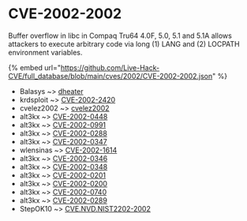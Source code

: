# CVE-2002-2002

Buffer overflow in libc in Compaq Tru64 4.0F, 5.0, 5.1 and 5.1A allows attackers to execute arbitrary code via long (1) LANG and (2) LOCPATH environment variables.

{% embed url="https://github.com/Live-Hack-CVE/full_database/blob/main/cves/2002/CVE-2002-2002.json" %}


* Balasys ~> [dheater](https://www.alice-snow.ru/2002/database/cve-2002-2002/dheater-balasys)
* krdsploit ~> [CVE-2002-2420](https://www.alice-snow.ru/2002/database/cve-2002-2002/cve-2002-2420-krdsploit)
* cvelez2002 ~> [cvelez2002](https://www.alice-snow.ru/2002/database/cve-2002-2002/cvelez2002-cvelez2002)
* alt3kx ~> [CVE-2002-0448](https://www.alice-snow.ru/2002/database/cve-2002-2002/cve-2002-0448-alt3kx)
* alt3kx ~> [CVE-2002-0991](https://www.alice-snow.ru/2002/database/cve-2002-2002/cve-2002-0991-alt3kx)
* alt3kx ~> [CVE-2002-0288](https://www.alice-snow.ru/2002/database/cve-2002-2002/cve-2002-0288-alt3kx)
* alt3kx ~> [CVE-2002-0347](https://www.alice-snow.ru/2002/database/cve-2002-2002/cve-2002-0347-alt3kx)
* wlensinas ~> [CVE-2002-1614](https://www.alice-snow.ru/2002/database/cve-2002-2002/cve-2002-1614-wlensinas)
* alt3kx ~> [CVE-2002-0346](https://www.alice-snow.ru/2002/database/cve-2002-2002/cve-2002-0346-alt3kx)
* alt3kx ~> [CVE-2002-0348](https://www.alice-snow.ru/2002/database/cve-2002-2002/cve-2002-0348-alt3kx)
* alt3kx ~> [CVE-2002-0201](https://www.alice-snow.ru/2002/database/cve-2002-2002/cve-2002-0201-alt3kx)
* alt3kx ~> [CVE-2002-0200](https://www.alice-snow.ru/2002/database/cve-2002-2002/cve-2002-0200-alt3kx)
* alt3kx ~> [CVE-2002-0740](https://www.alice-snow.ru/2002/database/cve-2002-2002/cve-2002-0740-alt3kx)
* alt3kx ~> [CVE-2002-0289](https://www.alice-snow.ru/2002/database/cve-2002-2002/cve-2002-0289-alt3kx)
* StepOK10 ~> [CVE.NVD.NIST2202-2002](https://www.alice-snow.ru/2002/database/cve-2002-2002/cve.nvd.nist2202-2002-stepok10)
